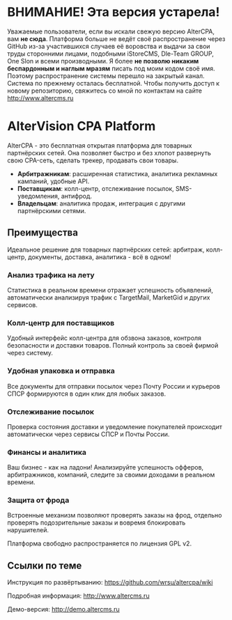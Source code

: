 # ВНИМАНИЕ! Эта версия устарела!

Уважаемые пользователи, если вы искали свежую версию AlterCPA, вам **не сюда**. Платформа больше не ведёт своё распространение через GitHub из-за участившихся случаев её воровства и выдачи за свои труды сторонними лицами, подобными iStoreCMS, Dle-Team GROUP, One Slon и всеми производными. Я более **не позволю никаким беспардонным и наглым мразям** писать под моим кодом своё имя. Поэтому распространение системы перешло на закрытый канал. Система по прежнему осталась бесплатной. Чтобы получить доступ к новому репозиторию, свяжитесь со мной по контактам на сайте  <http://www.altercms.ru>

# AlterVision CPA Platform

AlterCPA - это бесплатная открытая платформа для товарных партнёрских сетей. Она позволяет быстро и без хлопот развернуть свою CPA-сеть, сделать трекер, продавать свои товары.

- **Арбитражникам**: расширенная статистика, аналитика рекламных кампаний, удобные API.
- **Поставщикам**: колл-центр, отслеживание посылок, SMS-уведомления, антифрод.
- **Владельцам**: аналитика продаж, интеграция с другими партнёрскими сетями.

## Преимущества

Идеальное решение для товарных партнёрских сетей: арбитраж, колл-центр, документы, доставка, аналитика - всё в одном!

### Анализ трафика на лету
Статистика в реальном времени отражает успешность объявлений, автоматически анализируя трафик с TargetMail, MarketGid и других сервисов.

### Колл-центр для поставщиков
Удобный интерфейс колл-центра для обзвона заказов, контроля безопасности и доставки товаров. Полный контроль за своей фирмой через систему.

### Удобная упаковка и отправка
Все документы для отправки посылок через Почту России и курьеров СПСР формируются в один клик для любых заказов.

### Отслеживание посылок
Проверка состояния доставки и уведомление покупателей происходит автоматически через сервисы СПСР и Почты России.

### Финансы и аналитика
Ваш бизнес - как на ладони! Анализируйте успешность офферов, арбитражников, компаний, следите за своими доходами в реальном времени.

### Защита от фрода
Встроенные механизм позволяют проверять заказы на фрод, отдельно проверять подозрительные заказы и вовремя блокировать нарушителей.

Платформа свободно распространяется по лицензия GPL v2.

## Ссылки по теме

Инструкция по развёртыванию: <https://github.com/wrsu/altercpa/wiki>

Подробная информация: <http://www.altercms.ru>

Демо-версия: <http://demo.altercms.ru>
